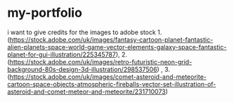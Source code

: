 # my-portfolio
i want to give credits for the images to adobe stock 1.(https://stock.adobe.com/uk/images/fantasy-cartoon-planet-fantastic-alien-planets-space-world-game-vector-elements-galaxy-space-fantastic-planet-for-gui-illustration/225345787), 2.(https://stock.adobe.com/uk/images/retro-futuristic-neon-grid-background-80s-design-3d-illustration/298537506) , 3.(https://stock.adobe.com/uk/images/comet-asteroid-and-meteorite-cartoon-space-objects-atmospheric-fireballs-vector-set-illustration-of-asteroid-and-comet-meteor-and-meteorite/231710073)
